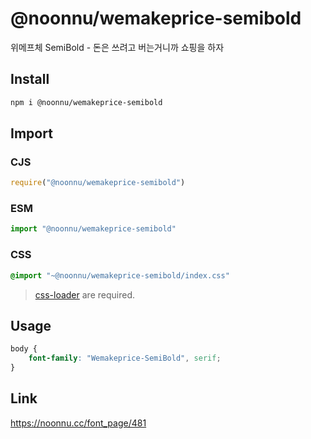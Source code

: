 # @noonnu/wemakeprice-semibold
위메프체 SemiBold - 돈은 쓰려고 버는거니까 쇼핑을 하자

## Install
```sh
npm i @noonnu/wemakeprice-semibold
```
## Import
### CJS
```js
require("@noonnu/wemakeprice-semibold")
```
### ESM
```js
import "@noonnu/wemakeprice-semibold"
```
### CSS 
```css
@import "~@noonnu/wemakeprice-semibold/index.css"
```
> [css-loader](https://github.com/webpack-contrib/css-loader) are required.

## Usage
```css
body {
    font-family: "Wemakeprice-SemiBold", serif;
}
```

## Link
https://noonnu.cc/font_page/481